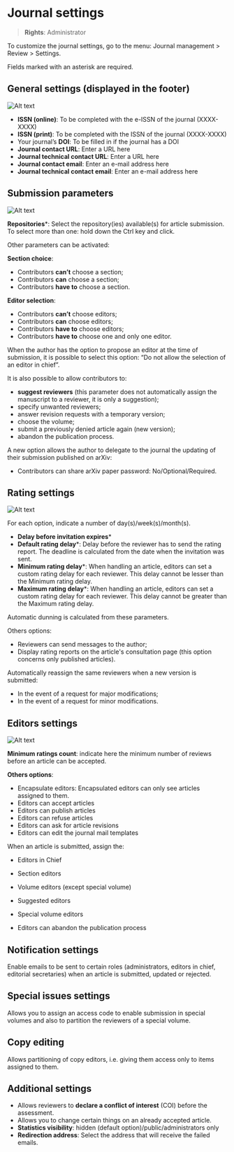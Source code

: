 # Journal settings

> **Rights**: Administrator

To customize the journal settings, go to the menu: Journal management > Review > Settings.

Fields marked with an asterisk are required.

## General settings (displayed in the footer)
![Alt text](img/settings-1.png "General settings")

+ **ISSN (online)**: To be completed with the e-ISSN of the journal (XXXX-XXXX)
+ **ISSN (print)**: To be completed with the ISSN of the journal (XXXX-XXXX)
+ Your journal’s **DOI**: To be filled in if the journal has a DOI
+ **Journal contact URL**: Enter a URL here
+ **Journal technical contact URL**: Enter a URL here
+ **Journal contact email**: Enter an e-mail address here
+ **Journal technical contact email**: Enter an e-mail address here

## Submission parameters
![Alt text](img/settings-2.png "Submission parameters")

**Repositories***: Select the repository(ies) available(s) for article submission. To select more than one: hold down the Ctrl key and click.

Other parameters can be activated:

**Section choice**:
+ Contributors **can’t** choose a section;
+ Contributors **can** choose a section;
+ Contributors **have to** choose a section.

**Editor selection**:
+ Contributors **can’t** choose editors;
+ Contributors **can** choose editors;
+ Contributors **have to** choose editors;
+ Contributors **have to** choose one and only one editor.

When the author has the option to propose an editor at the time of submission, it is possible to select this option: “Do not allow the selection of an editor in chief”.

It is also possible to allow contributors to:
+ **suggest reviewers** (this parameter does not automatically assign the manuscript to a reviewer, it is only a suggestion);
+ specify unwanted reviewers;
+ answer revision requests with a temporary version;
+ choose the volume;
+ submit a previously denied article again (new version);
+ abandon the publication process.

A new option allows the author to delegate to the journal the updating of their submission published on arXiv:
+ Contributors can share arXiv paper password: No/Optional/Required.


## Rating settings
![Alt text](img/settings-3.png "Rating settings")

For each option, indicate a number of day(s)/week(s)/month(s).

+ **Delay before invitation expires***
+ **Default rating delay***: Delay before the reviewer has to send the rating report. The deadline is calculated from the date when the invitation was sent.
+ **Minimum rating delay***: When handling an article, editors can set a custom rating delay for each reviewer. This delay cannot be lesser than the Minimum rating delay.
+ **Maximum rating delay***: When handling an article, editors can set a custom rating delay for each reviewer. This delay cannot be greater than the Maximum rating delay.

Automatic dunning is calculated from these parameters.

Others options:
+ Reviewers can send messages to the author;
+ Display rating reports on the article's consultation page (this option concerns only published articles).

Automatically reassign the same reviewers when a new version is submitted:
+ In the event of a request for major modifications;
+ In the event of a request for minor modifications.

## Editors settings
![Alt text](img/settings-4.png "Editors settings")

**Minimum ratings count**: indicate here the minimum number of reviews before an article can be accepted.

**Others options**:
+ Encapsulate editors: Encapsulated editors can only see articles assigned to them.
+ Editors can accept articles
+ Editors can publish articles
+ Editors can refuse articles
+ Editors can ask for article revisions
+ Editors can edit the journal mail templates

When an article is submitted, assign the:
+ Editors in Chief
+ Section editors
+ Volume editors (except special volume)
+ Suggested editors
+ Special volume editors


+ Editors can abandon the publication process

## Notification settings
Enable emails to be sent to certain roles (administrators, editors in chief, editorial secretaries) when an article is submitted, updated or rejected.

## Special issues settings
Allows you to assign an access code to enable submission in special volumes and also to partition the reviewers of a special volume.

## Copy editing
Allows partitioning of copy editors, i.e. giving them access only to items assigned to them.

## Additional settings
+ Allows reviewers to **declare a conflict of interest** (COI) before the assessment.
+ Allows you to change certain things on an already accepted article.
+ **Statistics visibility**: hidden (default option)/public/administrators only
+ **Redirection address**: Select the address that will receive the failed emails.